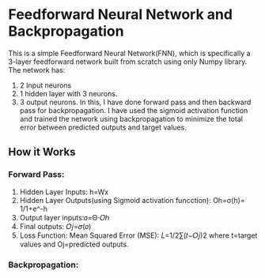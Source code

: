 # Feedforward Neural Network and Backpropagation
This is a simple Feedforward Neural Network(FNN), which is specifically a 3-layer feedforward network built from scratch using only Numpy library. The network has:
1. 2 Input neurons
2. 1 hidden layer with 3 neurons.
3. 3 output neurons.
In this, I have done forward pass and then backward pass for backpropagation. I have used the sigmoid activation function and trained the network using backpropagation to minimize the total error between predicted outputs and target values.
## How it Works
### Forward Pass:
1. Hidden Layer Inputs: h=Wx
2. Hidden Layer Outputs(using Sigmoid activation funcction): Oh=σ(h)= 1/1+e^-h
3. Output layer inputs:𝑜=Θ⋅𝑂ℎ
4. Final outputs: 𝑂𝑗=𝜎(𝑜)
5. Loss Function: Mean Squared Error (MSE): 𝐿=1/2∑(𝑡−𝑂𝑗)2 where t=target values and Oj=predicted outputs.
### Backpropagation:
